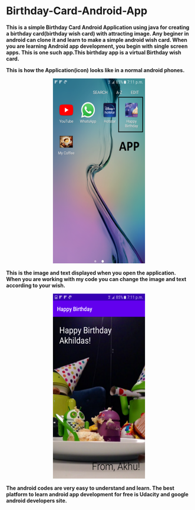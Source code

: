 # Birthday-Card-Android-App

**This is a simple Birthday Card Android Application using java for creating a birthday card(birthday wish card) with attracting image.
Any beginer in android can clone it and learn to make a simple android wish card.
When you are learning Android app development, you begin with single screen apps. This is one such app.This birthday app is a virtual Birthday wish card.**

**This is how the Application(icon) looks like in a normal android phones.**

<p align="center">
<kbd><img src=https://github.com/akhilaku/Birthday-Card-Android-App/blob/master/Screenshot_20200515-191136.png width=250 height=500></kbd>
  </p>

**This is the image and text displayed when you open the application. When you are working with my code you can change the image and text according to your wish.**

<p align="center">
<kbd><img src=https://github.com/akhilaku/Birthday-Card-Android-App/blob/master/Screenshot_20200515-191141.png width=250 height=500></kbd>
  </p>

**The android codes are very easy to understand and learn. The best platform to learn android app development for free is Udacity and google android developers site.**

